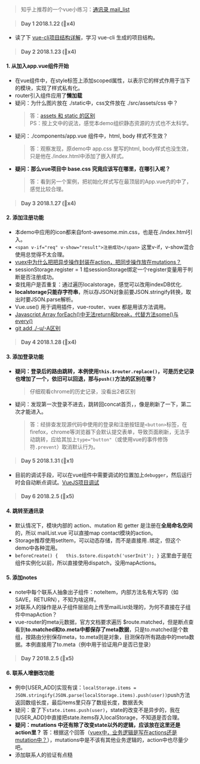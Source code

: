 > 知乎上推荐的一个vue小练习：[通讯录 mail_list](https://github.com/windlany/mail_list)

> #### Day 1 2018.1.22 (🍅x4)

- 读了下 [vue-cli项目结构详解](http://blog.csdn.net/tanzhenyan/article/details/78871610)，学习 vue-cli 生成的项目结构。

> #### Day 2 2018.1.23 (🍅x4)

#### 1. 从加入app.vue组件开始

- 在vue组件中，在style标签上添加scoped属性，以表示它的样式作用于当下的模块，实现了样式私有化。
- router引入组件应用了**懒加载**
- 疑问：为什么图片放在 ./static中，css文件放在 ./src/assets/css 中？
    > 答：[assets 和 static 的区别](https://segmentfault.com/q/1010000009842688)  
    PS：按上文中的说法，感觉本demo组织静态资源的方式也不太科学。
- 疑问：./components/app.vue 组件中，html, body 样式不生效？
    > 答：观察发现，原demo中 app.css 里写的html, body样式也没生效，只是他在./index.html中添加了嵌入样式。
- **疑问：那么vue项目中 base.css 究竟应该写在哪里，在哪引入呢？**  
    > 答：看到另一个案例，把初始化样式写在最顶层的App.vue内的<style></style>中了，感觉比较合理。

> #### Day 3 2018.1.27 (🍅x4)

#### 2. 添加注册功能

- 本demo中应用的icon都来自font-awesome.min.css，也是在./index.html引入。
- `<span v-if="req" v-show="result">注册成功</span>` 这里v-if，v-show混合使用总觉得不太合理。
- [vuex中为什么把把异步操作封装在action，把同步操作放在mutations？](https://www.zhihu.com/question/48759748/answer/112823337?from=profile_answer_card)
- sessionStorage.register = 1 给sessionStorage绑定一个register变量用于判断是否注册成功。
- 查找用户是否重复：通过遍历localstorage，感觉可以改用indexDB优化.
- **localstorage只能存字符串**，所以存JSON对象前要JSON.stringify转换，取出时要JSON.parse解析。
- Vue.use() 用于调用插件，vue-router、vuex 都是用该方法调用。
- [Javascript Array forEach()中无法return和break，代替方法some()与every()](http://blog.csdn.net/lihefei_coder/article/details/76736296)
- [git add ./-u/-A区别](https://www.cnblogs.com/skura23/p/5859243.html)

> #### Day 4 2018.1.28 (🍅x4)

#### 3. 添加登录功能

- **疑问：登录后的路由跳转，本例使用`this.$router.replace()`，可是历史记录也增加了一个，依旧可以回退，那与`push()`方法的区别在哪？**  
    > 仔细观看chrome的历史记录，没看出2者区别

- 疑问：发现第一次登录不进去，跳转回concat首页，，像是刷新了一下，第二次才能进入。
    > 答：经排查发现源代码中使用的登录和注册按钮是`<button>`标签，在firefox，chrome等浏览器下会默认提交表单，导致页面刷新，无法手动跳转，应给其加上`type="button"`（或使用vue的事件修饰符`.prevent`）取消默认行为。

> #### Day 5 2018.1.31 (🍅x1)

- 目前的调试手段，可以在vue组件中需要调试的位置加上`debugger`，然后运行时会自动断点调试。[VueJS项目调试](http://www.orzzone.com/vuejs-project-debug.html)

> #### Day 6 2018.2.5 (🍅x5)

#### 4. 跳转至通讯录

- 默认情况下，模块内部的 action、mutation 和 getter 是注册在**全局命名空间**的，所以 mailList.vue 可以直接map contact模块的action。
- Storage推荐使用setItem，可以动态存储，而不是直接用`.`绑定，但这个demo中各种混用。
- `beforeCreate() {   this.$store.dispatch('userInit'); }` 这里由于是在组件实例化以前，所以直接使用dispatch，没用mapActions。

#### 5. 添加notes

- note中每个联系人抽象出子组件：noteItem，内部方法名有大写的（如SAVE，RETURN），不知为啥这样。
- 对联系人的操作是从子组件层层向上传至mailList处理的，为何不直接在子组件中mapAction？
- vue-router的meta元数据，官方文档要求遍历 $route.matched，但是断点查看到**to.matched和to.meta中都保存了meta数据**，只是to.matched是个数组，按路由分别保存meta，to.meta则是对象，目测保存所有路由中的meta数据。本例直接用了to.meta（例中用于验证用户是否已登录）

> #### Day 7 2018.2.5 (🍅x5)

#### 6. 联系人增删改功能

- 例中[USER_ADD]实现有误：`localStorage.items = JSON.stringify(JSON.parse(localStorage.items).push(user))`push方法返回数组长度，最后items里只存了数组长度，数据丢失
- 疑问：查了下`state.items.push(user)`，state的改变不是异步的，我在[USER_ADD]中直接把state.items存入localStorage，不知道是否合理。
- **疑问：mutations 中还有除了改变state以外的逻辑，应该放在这里还是action里？**
    答：根据这个回答（[vuex中，业务逻辑是写在actions还是mutation中？](https://segmentfault.com/q/1010000008246239)），mutations中是不该有其他业务逻辑的，action中也尽量少吧。
- 添加联系人的验证有点糙